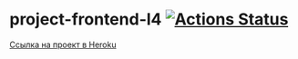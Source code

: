 # project-frontend-l4 [![Actions Status](https://github.com/annadan1/frontend-project-lvl4/workflows/hexlet-check/badge.svg)](https://github.com/annadan1/frontend-project-lvl4/actions)

[Ссылка на проект в Heroku](https://enigmatic-headland-96680.herokuapp.com/)
